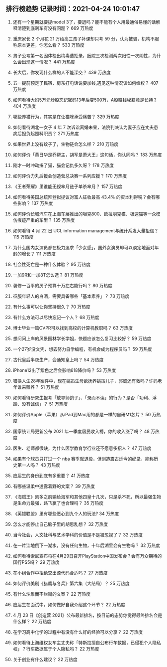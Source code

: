 
## 排行榜趋势 记录时间：2021-04-24 10:01:47
  
  1. 还有一个星期就要提model 3了，要退吗？能不能有个人用最通俗易懂的话解释清楚到底刹车有没有问题？ 669 万热度
    
  2. 重庆家长 2 个月花 21 万给高三孩子补课却只考 59 分，认为被骗，机构不服称原本更差，你怎么看？ 533 万热度
    
  3. 男子公考第一名因体检出梅毒遭拒录，医院三次检测两次阳性一次阴性，为什么会出现这一情况？ 441 万热度
    
  4. 长大后，你发现什么样的人不能深交？ 439 万热度
    
  5. 五一提前预定了民宿，房东打电话说要加钱,遇见这种情况该如何维权？ 407 万热度
    
  6. 如何看待大妈5万元炒股忘记密码13年后变500万，A股赚钱秘籍竟是长持？ 404 万热度
    
  7. 哪些养猫行为，其实是在让猫咪承受痛苦？ 329 万热度
    
  8. 如何看待湖北一女子 4 年 7 次诉讼离婚未果，法院判决认为妻子应在丈夫患病后担负起照料职责？ 271 万热度
    
  9. 如果世界上没有蚊子了，生物链会怎么样？ 210 万热度
    
  10. 如何评价「黄日华是乔帮主，胡军是萧大王」这句话，你认同吗？ 183 万热度
    
  11. 刚才一时冲动揍了猫，猫会记仇多久呀？ 178 万热度
    
  12. 如何评价力丸后援会创造营总决赛一系列应援？ 170 万热度
    
  13. 《王者荣耀》里谁能无视芈月链子单杀芈月？ 157 万热度
    
  14. 如何看待美国总统拜登拟提议对富人征收最高 43.4% 的资本利得税？会有哪些影响？ 137 万热度
    
  15. 如何评价长城汽车在上海车展推出的坦克800、欧拉朋克猫、极速猫等一众模仿痕迹严重的车型？ 135 万热度
    
  16. 如何看待 4 月 22 日 UCL information management与统计系发大量拒信？ 115 万热度
    
  17. 为什么国内女演员都在极力追求「少女感」，国外女演员却可以淡定地面对年龄的增长？ 111 万热度
    
  18. 社会性死亡是一种什么体验？ 95 万热度
    
  19. 一加9R和一加8T怎么选？ 81 万热度
    
  20. 装修一百平的房子预算十万左右能行吗？ 80 万热度
    
  21. 征服年轻人的白酒，需要具备哪些「基本素养」？ 73 万热度
    
  22. 有什么事可以让你坚持很久？ 70 万热度
    
  23. 有什么方法可以尽快忘记一个人？ 68 万热度
    
  24. 博士毕业一篇CVPR可以找到高校的计算机教职吗？ 63 万热度
    
  25. 想问问上岸的风景园林学长学姐，快题应该怎么复习比较好？ 59 万热度
    
  26. 一个27岁没文凭，想去努力自学编程，有机会成为程序员吗？ 59 万热度
    
  27. 古代皇后半夜生产，会通知皇上吗？ 54 万热度
    
  28. iPhone12出了紫色之后会影响618降价吗？ 53 万热度
    
  29. 错换人生28年案件中，现在姚策生母欲抚养姚策儿子，郭威还有救吗？许妈老年谁来赡养？ 51 万热度
    
  30. 如何看待研究生报考「放导师鸽子」、「录而不读」的行为？是否「功利、浮躁、没有诚信」？ 51 万热度
    
  31. 如何评价Apple（苹果）从iPad到Mac用的都是一样的自研M1芯片？ 50 万热度
    
  32. 国家统计局更新公布 2021 年一季度居民收入榜，你的收入涨了吗？ 48 万热度
    
  33. 医生、老师都很缺，为什么医学教育学行业还不愿意多招人？ 47 万热度
    
  34. 如果有个球员只打过一个 nba 赛季就退役，但创造震古烁今的纪录，能称历史第一人吗？ 43 万热度
    
  35. 应届生的身份到底有多重要？ 41 万热度
    
  36. 有哪些温柔中透露着野的文案？ 39 万热度
    
  37. 《海贼王》凯多之前输给海军和其他四皇十几次，只是杀不死，所以最强生物是生命力最强，路飞赢了也合理吗？ 35 万热度
    
  38. 《英雄联盟》里有哪些恶心到九个人的玩法? 34 万热度
    
  39. 怎么才能停止自己脑子里的胡思乱想？ 32 万热度
    
  40. 当今社会，人文社科与艺术学科的价值是不是被忽视了？ 32 万热度
    
  41. 在一片洼地倒下一湖水，没有任何生物，十年后湖里会有生物吗？ 32 万热度
    
  42. 如何看待索尼宣布将在4月29日召开PlayStation中国发布会？会有万众期待的国行PS5吗？ 29 万热度
    
  43. 在小组合作中拒绝交出源代码合适吗？ 27 万热度
    
  44. 如何评价美剧《猎鹰与冬兵》第六集（大结局）？ 25 万热度
    
  45. 有什么沙雕而不烂街的文案？ 22 万热度
    
  46. 应届生在面试中，如何做好自我介绍这个环节？ 22 万热度
    
  47. 4 月 23 日《创造营 2021》公布最新排名，按目前的态势你觉得最终排名会是什么样？ 22 万热度
    
  48. 在学习高中化学的过程中有没有什么好的经验可以分享？ 22 万热度
    
  49. 如何看待上海维权女车主丈夫称「特斯拉擅自公布行车数据，已侵犯个人隐私权」？行车数据属于个人隐私吗？ 22 万热度
    
  50. 关于创业有什么建议？ 22 万热度
    